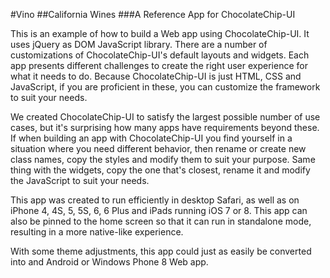 #Vino
##California Wines
###A Reference App for ChocolateChip-UI

This is an example of how to build a Web app using ChocolateChip-UI. It uses jQuery as DOM JavaScript library. There are a number of customizations of ChocolateChip-UI's default layouts and widgets. Each app presents different challenges to create the right user experience for what it needs to do. Because ChocolateChip-UI is just HTML, CSS and JavaScript, if you are proficient in these, you can customize the framework to suit your needs. 

We created ChocolateChip-UI to satisfy the largest possible number of use cases, but it's surprising how many apps have requirements beyond these. If when building an app with ChocolateChip-UI you find yourself in a situation where you need different behavior, then rename or create new class names, copy the styles and modify them to suit your purpose. Same thing with the widgets, copy the one that's closest, rename it and modify the JavaScript to suit your needs.

This app was created to run efficiently in desktop Safari, as well as on iPhone 4, 4S, 5, 5S, 6, 6 Plus and iPads running iOS 7 or 8. This app can also be pinned to the home screen so that it can run in standalone mode, resulting in a more native-like experience. 

With some theme adjustments, this app could just as easily be converted into and Android or Windows Phone 8 Web app.